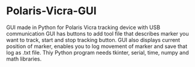 # Polaris-Vicra-GUI
GUI made in Python for Polaris Vicra tracking device with USB communication
GUI has buttons to add tool file that describes marker you want to track, start and stop tracking button.
GUI also displays current position of marker, enables you to log movement of marker and save that log as .txt file.
Thiy Python program needs tkinter, serial, time, numpy and math libraries.
